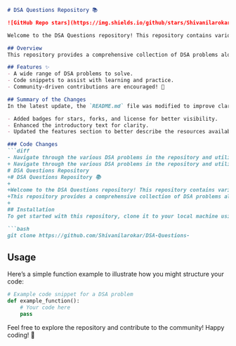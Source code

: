 ```markdown
# DSA Questions Repository 📚

![GitHub Repo stars](https://img.shields.io/github/stars/Shivanilarokar/DSA-Questions-) ![GitHub forks](https://img.shields.io/github/forks/Shivanilarokar/DSA-Questions-) ![GitHub license](https://img.shields.io/github/license/Shivanilarokar/DSA-Questions-)

Welcome to the DSA Questions repository! This repository contains various Data Structures and Algorithms (DSA) problems designed to enhance your coding skills and understanding of core concepts. Whether you are preparing for interviews or looking to improve your programming abilities, this repository is a great resource!

## Overview
This repository provides a comprehensive collection of DSA problems along with code snippets to help you practice and enhance your understanding.

## Features ✨
- A wide range of DSA problems to solve.
- Code snippets to assist with learning and practice.
- Community-driven contributions are encouraged! 🤖

## Summary of the Changes
In the latest update, the `README.md` file was modified to improve clarity and showcase the purpose of the repository more effectively. Here are the key changes made:

- Added badges for stars, forks, and license for better visibility.
- Enhanced the introductory text for clarity.
- Updated the features section to better describe the resources available.

### Code Changes
```diff
- Navigate through the various DSA problems in the repository and utilize the code snippets provided.
+ Navigate through the various DSA problems in the repository and utilize the code snippets provided for practice and learning.
# DSA Questions Repository
+# DSA Questions Repository 📚
+
+Welcome to the DSA Questions repository! This repository contains various Data Structures and Algorithms (DSA) problems designed to enhance your coding skills and understanding of core concepts. Whether you are preparing for interviews or looking to improve your programming abilities, this repository is a great resource!
+This repository provides a comprehensive collection of DSA problems along with code snippets to help you practice and enhance your understanding.
+
## Installation
To get started with this repository, clone it to your local machine using the following command:

```bash
git clone https://github.com/Shivanilarokar/DSA-Questions-
```

## Usage
Here’s a simple function example to illustrate how you might structure your code:

```python
# Example code snippet for a DSA problem
def example_function():
    # Your code here
    pass
```

Feel free to explore the repository and contribute to the community! Happy coding! 🚀
```